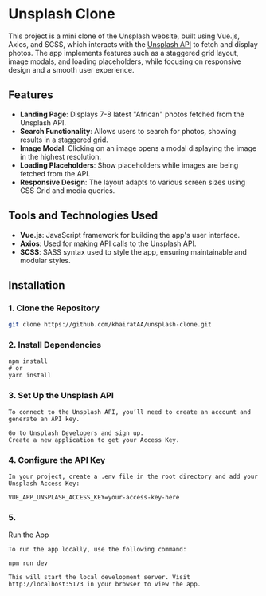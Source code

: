 # Unsplash Clone

This project is a mini clone of the Unsplash website, built using Vue.js, Axios, and SCSS, which interacts with the [Unsplash API](https://unsplash.com/developers) to fetch and display photos. The app implements features such as a staggered grid layout, image modals, and loading placeholders, while focusing on responsive design and a smooth user experience.

## Features

- **Landing Page**: Displays 7-8 latest "African" photos fetched from the Unsplash API.
- **Search Functionality**: Allows users to search for photos, showing results in a staggered grid.
- **Image Modal**: Clicking on an image opens a modal displaying the image in the highest resolution.
- **Loading Placeholders**: Show placeholders while images are being fetched from the API.
- **Responsive Design**: The layout adapts to various screen sizes using CSS Grid and media queries.

## Tools and Technologies Used

- **Vue.js**: JavaScript framework for building the app's user interface.
- **Axios**: Used for making API calls to the Unsplash API.
- **SCSS**: SASS syntax used to style the app, ensuring maintainable and modular styles.

## Installation

### 1. Clone the Repository

```bash
git clone https://github.com/khairatAA/unsplash-clone.git
```

### 2. Install Dependencies

```cd unsplash-clone
npm install
# or
yarn install
```

### 3. Set Up the Unsplash API

```
To connect to the Unsplash API, you’ll need to create an account and generate an API key.

Go to Unsplash Developers and sign up.
Create a new application to get your Access Key.
```

### 4. Configure the API Key

```
In your project, create a .env file in the root directory and add your Unsplash Access Key:

VUE_APP_UNSPLASH_ACCESS_KEY=your-access-key-here
```

### 5.

Run the App

```
To run the app locally, use the following command:

npm run dev

This will start the local development server. Visit http://localhost:5173 in your browser to view the app.
```

